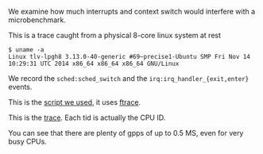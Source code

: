 We examine how much interrupts and context switch would interfere with a microbenchmark.

This is a trace caught from a physical 8-core linux system at rest

    $ uname -a
    Linux tlv-lpgh8 3.13.0-40-generic #69~precise1-Ubuntu SMP Fri Nov 14 10:29:31 UTC 2014 x86_64 x86_64 x86_64 GNU/Linux

We record the `sched:sched_switch` and the `irq:irq_handler_{exit,enter}` events.

This is the [script we used](./trace_noise.py), it uses [ftrace](http://elinux.org/Ftrace).

This is the [trace](https://rawgit.com/elazarl/cpu_affinity/master/misc/trace.html). Each tid is actually the CPU ID.

You can see that there are plenty of gpps of up to 0.5 MS, even for very busy CPUs.
